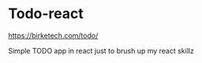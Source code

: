 # Todo-react
https://birketech.com/todo/

Simple TODO app in react just to brush up my react skillz
